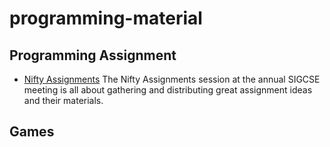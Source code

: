 # programming-material

## Programming Assignment
- [Nifty Assignments](http://nifty.stanford.edu/)
The Nifty Assignments session at the annual SIGCSE meeting 
is all about gathering and distributing great assignment ideas and their materials.

## Games

